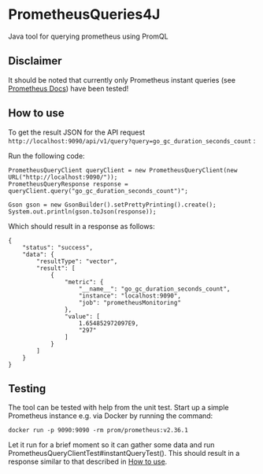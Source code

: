 # PrometheusQueries4J
Java tool for querying prometheus using PromQL

## Disclaimer
It should be noted that currently only Prometheus instant queries (see [Prometheus Docs](https://prometheus.io/docs/prometheus/latest/querying/api/#instant-queries)) have been tested!

## How to use
To get the result JSON for the API request `http://localhost:9090/api/v1/query?query=go_gc_duration_seconds_count` :

Run the following code:

	PrometheusQueryClient queryClient = new PrometheusQueryClient(new URL("http://localhost:9090/"));
	PrometheusQueryResponse response = queryClient.query("go_gc_duration_seconds_count")";
	
	Gson gson = new GsonBuilder().setPrettyPrinting().create();
	System.out.println(gson.toJson(response));
	
Which should result in a response as follows:

	{
		"status": "success",
		"data": {
			"resultType": "vector",
			"result": [
				{
					"metric": {
						"__name__": "go_gc_duration_seconds_count",
						"instance": "localhost:9090",
						"job": "prometheusMonitoring"
					},
					"value": [
						1.654852972097E9,
						"297"
					]
				}
    		]
    	}
    }

## Testing
The tool can be tested with help from the unit test. Start up a simple Prometheus instance e.g. via Docker by running the command:

	docker run -p 9090:9090 -rm prom/prometheus:v2.36.1
	
Let it run for a brief moment so it can gather some data and run PrometheusQueryClientTest#instantQueryTest(). This should result in a response similar to that described in [How to use](#how-to-use).